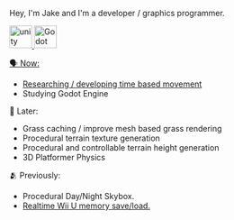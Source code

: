 Hey, I'm Jake and I'm a developer / graphics programmer. 


<p align="left"> <a href="https://unity.com/" target="_blank" rel="noreferrer"> <img src="https://www.vectorlogo.zone/logos/unity3d/unity3d-icon.svg" alt="unity" width="40" height="40"/> <a href="https://godotengine.org/" target="_blank" rel="noreferrer"> <img src="https://upload.wikimedia.org/wikipedia/commons/thumb/6/6a/Godot_icon.svg/2048px-Godot_icon.svg.png" alt="Godot" width="40" height="40"/>

🗣️ Now:
- [Researching / developing time based movement](https://github.com/JakeButf/NPCScheduler)
- Studying Godot Engine

👥 Later:
- Grass caching / improve mesh based grass rendering
- Procedural terrain texture generation
- Procedural and controllable terrain height generation
- 3D Platformer Physics

🫂 Previously:
- Procedural Day/Night Skybox.
- [Realtime Wii U memory save/load.](https://github.com/JakeButf/DoomZoom)
